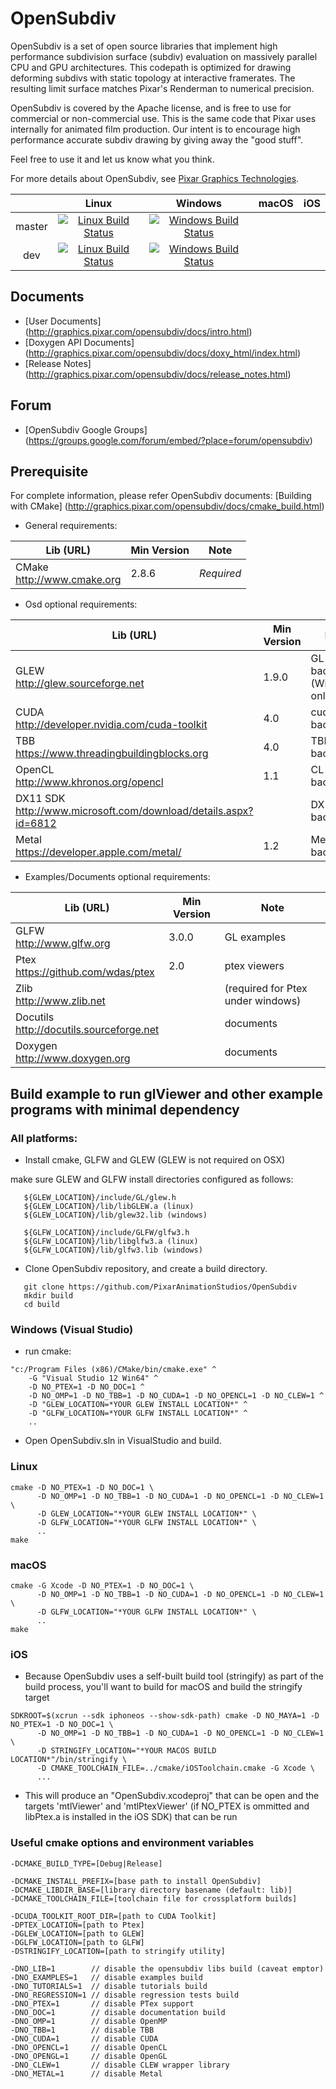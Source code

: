 # OpenSubdiv

OpenSubdiv is a set of open source libraries that implement high performance subdivision surface (subdiv) evaluation on massively parallel CPU and GPU architectures. This codepath is optimized for drawing deforming subdivs with static topology at interactive framerates. The resulting limit surface matches Pixar's Renderman to numerical precision.

OpenSubdiv is covered by the Apache license, and is free to use for commercial or non-commercial use. This is the same code that Pixar uses internally for animated film production. Our intent is to encourage high performance accurate subdiv drawing by giving away the "good stuff".

Feel free to use it and let us know what you think.

For more details about OpenSubdiv, see [Pixar Graphics Technologies](http://graphics.pixar.com).

|        |  Linux  |  Windows  |  macOS | iOS |
|:------:|:-------:|:---------:|:------:|:---:|
| master | [![Linux Build Status](https://travis-ci.org/PixarAnimationStudios/OpenSubdiv.svg?branch=master)](https://travis-ci.org/PixarAnimationStudios/OpenSubdiv) | [![Windows Build Status](https://ci.appveyor.com/api/projects/status/mcmwg4q9m8kgi9im/branch/master?svg=true)](https://ci.appveyor.com/project/c64kernal/opensubdiv-ddr8q) |
| dev | [![Linux Build Status](https://travis-ci.org/PixarAnimationStudios/OpenSubdiv.svg?branch=dev)](https://travis-ci.org/PixarAnimationStudios/OpenSubdiv) | [![Windows Build Status](https://ci.appveyor.com/api/projects/status/mcmwg4q9m8kgi9im/branch/dev?svg=true)](https://ci.appveyor.com/project/c64kernal/opensubdiv-ddr8q) |

## Documents
 * [User Documents] (http://graphics.pixar.com/opensubdiv/docs/intro.html)
 * [Doxygen API Documents] (http://graphics.pixar.com/opensubdiv/docs/doxy_html/index.html)
 * [Release Notes] (http://graphics.pixar.com/opensubdiv/docs/release_notes.html)

## Forum
 * [OpenSubdiv Google Groups] (https://groups.google.com/forum/embed/?place=forum/opensubdiv)

## Prerequisite
  For complete information, please refer OpenSubdiv documents:
  [Building with CMake] (http://graphics.pixar.com/opensubdiv/docs/cmake_build.html)

 * General requirements:

| Lib (URL)                             | Min Version | Note       |
| ------------------------------------- | ----------- | ---------- |
| CMake <br> http://www.cmake.org       | 2.8.6       | *Required* |

 * Osd optional requirements:

| Lib (URL)                                            | Min Version    | Note           |
| ---------------------------------------------------- | -------------- | -------------- |
| GLEW <br> http://glew.sourceforge.net                | 1.9.0          | GL backend (Win/Linux only) |
| CUDA <br> http://developer.nvidia.com/cuda-toolkit   | 4.0            | cuda backend   |
| TBB  <br> https://www.threadingbuildingblocks.org    | 4.0            | TBB backend    |
| OpenCL <br> http://www.khronos.org/opencl            | 1.1            | CL backend     |
| DX11 SDK <br> http://www.microsoft.com/download/details.aspx?id=6812| | DX backend     |
| Metal <br> https://developer.apple.com/metal/        | 1.2            | Metal backend  |

 * Examples/Documents optional requirements:

| Lib (URL)                                     | Min Version | Note                |
| --------------------------------------------- | ----------- | ------------------- |
| GLFW <br> http://www.glfw.org                 | 3.0.0       | GL examples         |
| Ptex <br> https://github.com/wdas/ptex        | 2.0         | ptex viewers        |
| Zlib <br> http://www.zlib.net                 |             | (required for Ptex under windows)|
| Docutils <br> http://docutils.sourceforge.net |             | documents           |
| Doxygen <br>http://www.doxygen.org            |             | documents           |


## Build example to run glViewer and other example programs with minimal dependency

### All platforms:

  * Install cmake, GLFW and GLEW (GLEW is not required on OSX)

   make sure GLEW and GLFW install directories configured as follows:

```
   ${GLEW_LOCATION}/include/GL/glew.h
   ${GLEW_LOCATION}/lib/libGLEW.a (linux)
   ${GLEW_LOCATION}/lib/glew32.lib (windows)

   ${GLFW_LOCATION}/include/GLFW/glfw3.h
   ${GLFW_LOCATION}/lib/libglfw3.a (linux)
   ${GLFW_LOCATION}/lib/glfw3.lib (windows)
```

  * Clone OpenSubdiv repository, and create a build directory.
```
   git clone https://github.com/PixarAnimationStudios/OpenSubdiv
   mkdir build
   cd build
```

### Windows (Visual Studio)

  * run cmake:
```
"c:/Program Files (x86)/CMake/bin/cmake.exe" ^
    -G "Visual Studio 12 Win64" ^
    -D NO_PTEX=1 -D NO_DOC=1 ^
    -D NO_OMP=1 -D NO_TBB=1 -D NO_CUDA=1 -D NO_OPENCL=1 -D NO_CLEW=1 ^
    -D "GLEW_LOCATION=*YOUR GLEW INSTALL LOCATION*" ^
    -D "GLFW_LOCATION=*YOUR GLFW INSTALL LOCATION*" ^
    ..
```
  * Open OpenSubdiv.sln in VisualStudio and build.

### Linux

```
cmake -D NO_PTEX=1 -D NO_DOC=1 \
      -D NO_OMP=1 -D NO_TBB=1 -D NO_CUDA=1 -D NO_OPENCL=1 -D NO_CLEW=1 \
      -D GLEW_LOCATION="*YOUR GLEW INSTALL LOCATION*" \
      -D GLFW_LOCATION="*YOUR GLFW INSTALL LOCATION*" \
      ..
make
```

### macOS

```
cmake -G Xcode -D NO_PTEX=1 -D NO_DOC=1 \
      -D NO_OMP=1 -D NO_TBB=1 -D NO_CUDA=1 -D NO_OPENCL=1 -D NO_CLEW=1 \
      -D GLFW_LOCATION="*YOUR GLFW INSTALL LOCATION*" \
      ..
make
```

### iOS

  * Because OpenSubdiv uses a self-built build tool (stringify) as part of the build process, you'll want to build for macOS and build the stringify target

```
SDKROOT=$(xcrun --sdk iphoneos --show-sdk-path) cmake -D NO_MAYA=1 -D NO_PTEX=1 -D NO_DOC=1 \
      -D NO_OMP=1 -D NO_TBB=1 -D NO_CUDA=1 -D NO_OPENCL=1 -D NO_CLEW=1 \
      -D STRINGIFY_LOCATION="*YOUR MACOS BUILD LOCATION*"/bin/stringify \
      -D CMAKE_TOOLCHAIN_FILE=../cmake/iOSToolchain.cmake -G Xcode \
      ...
```

  * This will produce an "OpenSubdiv.xcodeproj" that can be open and the targets 'mtlViewer' and 'mtlPtexViewer' (if NO_PTEX is ommitted and libPtex.a is installed in the iOS SDK) that can be run

### Useful cmake options and environment variables

````
-DCMAKE_BUILD_TYPE=[Debug|Release]

-DCMAKE_INSTALL_PREFIX=[base path to install OpenSubdiv]
-DCMAKE_LIBDIR_BASE=[library directory basename (default: lib)]
-DCMAKE_TOOLCHAIN_FILE=[toolchain file for crossplatform builds]

-DCUDA_TOOLKIT_ROOT_DIR=[path to CUDA Toolkit]
-DPTEX_LOCATION=[path to Ptex]
-DGLEW_LOCATION=[path to GLEW]
-DGLFW_LOCATION=[path to GLFW]
-DSTRINGIFY_LOCATION=[path to stringify utility]

-DNO_LIB=1        // disable the opensubdiv libs build (caveat emptor)
-DNO_EXAMPLES=1   // disable examples build
-DNO_TUTORIALS=1  // disable tutorials build
-DNO_REGRESSION=1 // disable regression tests build
-DNO_PTEX=1       // disable PTex support
-DNO_DOC=1        // disable documentation build
-DNO_OMP=1        // disable OpenMP
-DNO_TBB=1        // disable TBB
-DNO_CUDA=1       // disable CUDA
-DNO_OPENCL=1     // disable OpenCL
-DNO_OPENGL=1     // disable OpenGL
-DNO_CLEW=1       // disable CLEW wrapper library
-DNO_METAL=1      // disable Metal
````

